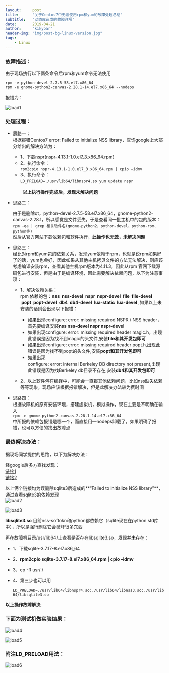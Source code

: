 ```yaml
---
layout:     post
title:      "关于Centos7中无法使用rpm和yum的故障处理总结"
subtitle:   "动态库造成的故障详解"
date:       2019-04-21
author:     "kikyoar"
header-img: "img/post-bg-linux-version.jpg"
tags:
    - Linux
---  
```



### 故障描述：
由于现场执行以下俩条命令后rpm和yum命令无法使用
	
	rpm -e python-devel-2.7.5-58.el7.x86_64
	rpm -e gnome-python2-canvas-2.28.1-14.el7.x86_64 --nodeps

报错为： 

![load1](http://kikyoar.com/img/load1.png)  

### 处理过程：

- 思路一：  
根据报错Centos7 error: Failed to initialize NSS library，查询google上大部分给出的解决方法为：
 
	- 1、下载[nspr(nspr-4.13.1-1.0.el7_3.x86_64.rpm)](http://mirror.centos.org/centos/7/os/x86_64/Packages/nspr-4.13.1-1.0.el7_3.x86_64.rpm)  
	- 2、执行命令：         	
			`rpm2cpio nspr-4.13.1-1.0.el7_3.x86_64.rpm | cpio –idmv`  
   - 3、执行命令：    
          `LD_PRELOAD=./usr/lib64/libnspr4.so yum update nspr`  
 
 	
 	**以上执行操作完成后，发现未解决问题**  

- 思路二：  

	由于是删除qt，python-devel-2.7.5-58.el7.x86_64，gnome-python2-canvas-2.28.1，所以感觉是文件丢失，于是查看同一批主机中的包的版本：    
`rpm -qa | grep 相关软件名(gnome-python2、python-devel、python-rpm、python等)`  
然后从官方网站下载依赖包和软件执行，**此操作也无效，未解决问题**  

- 思路三：  
	经比对rpm和yum包的依赖关系，发现yum依赖于rpm，也就是说rpm如果好了的话，yum也会好，因此如果从其他主机拷贝文件的方法无法解决，则应该考虑编译安装rpm，查看其他主机rpm版本为4.11.3，因此从rpm 官网下载源码包进行安装，但是由于是编译环境，因此需要解决依赖问题，以下为注意事项：
	- 1、解决依赖关系：  
	rpm 依赖的包：**nss  nss-devel  nspr  nspr-devel  file  file-devel  popt  popt-devel  db4  db4-devel  lua-static  lua-devel** ,如果以上未安装的话则会出现以下报错：
		- 如果出现configure: error: missing required NSPR / NSS header，首先要编译安装**nss nss-devel nspr nspr-devel**
		- 如果出现configure: error: missing required header magic.h，出现此错误是因为找不到magic的头文件,安装**file和其开发包即可** 
		- 如果出现configure: error: missing required header popt.h,出现此错误是因为找不到popt的头文件,安装**popt和其开发包即可** 
		- 如果出现configure: error: internal Berkeley DB directory not present,出现此错误是因为找Berkeley db目录不存在,安装**db4和其开发包即可**   

	- 2、以上软件包在编译中，可能会一直报其他依赖问题，比如nss缺失依赖等等现象，现场应该根据报错解决，但是此解决办法较为费时间  

- 思路四：  
根据故障机的原有安装环境，搭建虚拟机，模拟操作，现在主要是不明确在输入  
`rpm -e gnome-python2-canvas-2.28.1-14.el7.x86_64`    
中所报的依赖包报错是哪一个，而直接用—nodeps卸载了，如果明确了报错，也可以方便的找出故障点  

### 最终解决办法：
据现场同学提供的思路，以下为解决办法：  

经google后多方查找发现：  
[链接1](https://blog.csdn.net/u011138447/article/details/78131429)    
[链接2](https://bugzilla.redhat.com/show_bug.cgi?id=1515890)    

以上俩个链接均为误删除sqlite3后造成的**“Failed to initialize NSS library”**，通过查看sqlite3的依赖发现  
![load2](http://kikyoar.com/img/load2.png)  

![load3](http://kikyoar.com/img/load3.png)  

**libsqlite3.so** 目前nss-softokn和python都依赖它（sqlite现在在python std库中），所以是强行删除它会破坏很多东西  

再在故障机目录/usr/lib64/上查看是否存在libsqlite3.so，发现并未存在：  

- 1、下载sqlite-3.7.17-8.el7.x86_64
- 2、**rpm2cpio sqlite-3.7.17-8.el7.x86_64.rpm \| cpio –idmv**
- 3、cp  -R  usr/   /
- 4、第三步也可以用  

	`LD_PRELOAD=./usr/lib64/libnspr4.so:./usr/lib64/libnss3.so:./usr/lib64/libsqlite3.so`  

**以上操作故障解决**  

### 下面为测试机做实验结果：  
 
![load4](http://kikyoar.com/img/load4.png)

![load5](http://kikyoar.com/img/load5.png)  


### 附注LD_PRELOAD用法：  

![load6](http://kikyoar.com/img/load6.png) 



